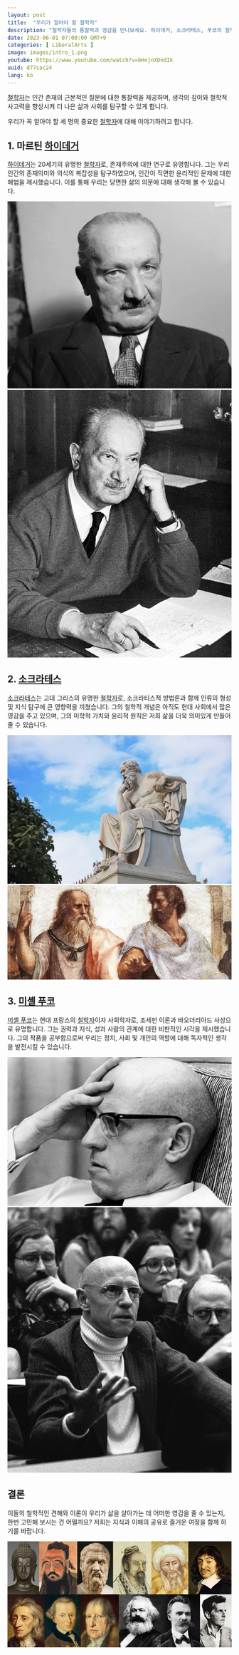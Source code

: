 ```yaml
---
layout: post
title:  "우리가 알아야 할 철학자"
description: "철학자들의 통찰력과 영감을 만나보세요. 하이데거, 소크라테스, 푸코의 철학적인 견해를 탐구하며 더 나은 삶과 사회를 고민해보세요. #철학자 #통찰력 #인간삶 #철학적사고 #영감"
date: 2023-06-01 07:00:00 GMT+9
categories: [ LiberalArts ]
image: images/intro_1.png
youtube: https://www.youtube.com/watch?v=bHxjnXDndIk
uuid: d77cac24
lang: ko
---
```


[철학자][topic]는 인간 존재의 근본적인 질문에 대한 통찰력을 제공하며,
생각의 깊이와 철학적 사고력을 향상시켜 더 나은 삶과 사회를 탐구할 수 있게 합니다.

우리가 꼭 알아야 할 세 명의 중요한 [철학자][topic]에 대해 이야기하려고 합니다.

## 1. 마르틴 [하이데거][main1]

[하이데거][main1]는 20세기의 유명한 [철학자][topic]로, 존재주의에 대한 연구로 유명합니다.
그는 우리 인간의 존재의미와 의식의 복잡성을 탐구하였으며,
인간이 직면한 윤리적인 문제에 대한 해법을 제시했습니다.
이를 통해 우리는 당면한 삶의 의문에 대해 생각해 볼 수 있습니다.

![](images/1_1.webp)
![](images/1_2.jpg)

## 2. [소크라테스][main2]

[소크라테스][main2]는 고대 그리스의 유명한 [철학자][topic]로, 소크라티스적 방법론과
함께 인류의 형성 및 지식 탐구에 큰 영향력을 끼쳤습니다.
그의 철학적 개념은 아직도 현대 사회에서 많은 영감을 주고 있으며,
그의 미학적 가치와 윤리적 원칙은 저희 삶을 더욱 의미있게 만들어 줄 수 있습니다.

![](images/2_1.jpg)
![](images/2_2.jpg)

## 3. [미셸 푸코][main3]

[미셸 푸코][main3]는 현대 프랑스의 [철학자][topic]이자 사회학자로, 조세펀 이론과 바오더리아드 사상으로 유명합니다. 그는 권력과 지식, 성과 사람의 관계에 대한 비판적인 시각을 제시했습니다. 그의 작품을 공부함으로써 우리는 정치, 사회 및 개인의 역할에 대해 독자적인 생각을 발전시킬 수 있습니다.

![](images/3_1.jpg)
![](images/3_2.jpg)

## 결론

이들의 철학적인 견해와 이론이 우리가 삶을 살아가는 데 어떠한 영감을 줄 수 있는지, 한번 고민해 보시는 건 어떨까요? 저희는 지식과 이해의 공유로 즐거운 여정을 함께 하기를 바랍니다.

![](images/con_1.webp)


[topic]: https://www.google.com/search?q=철학자
[main1]: https://www.google.com/search?q=하이데거
[main2]: https://www.google.com/search?q=소크라테스
[main3]: https://www.google.com/search?q=미셸푸코